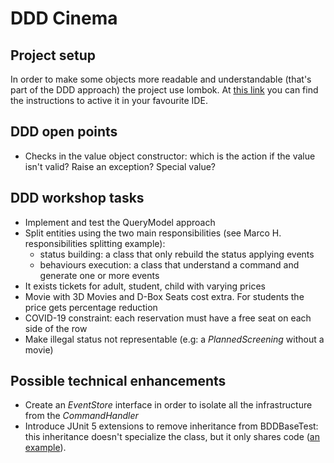 # DDD Cinema

## Project setup

In order to make some objects more readable and understandable (that's part of the DDD approach) the project use lombok.
At [this link](https://www.baeldung.com/lombok-ide) you can find the instructions to active it in your favourite IDE.


## DDD open points

* Checks in the value object constructor: which is the action if the value isn't valid? Raise an exception? Special value?

## DDD workshop tasks

* Implement and test the QueryModel approach
* Split entities using the two main responsibilities (see Marco H. responsibilities splitting example):
    * status building: a class that only rebuild the status applying events
    * behaviours execution: a class that understand a command and generate one or more events
* It exists tickets for adult, student, child with varying prices
* Movie with 3D Movies and D-Box Seats cost extra. For students the price gets percentage reduction
* COVID-19 constraint: each reservation must have a free seat on each side of the row
* Make illegal status not representable (e.g: a _PlannedScreening_ without a movie)


## Possible technical enhancements

* Create an _EventStore_ interface in order to isolate all the infrastructure from the _CommandHandler_
* Introduce JUnit 5 extensions to remove inheritance from BDDBaseTest: this inheritance doesn't specialize the class, but it only shares code ([an example](https://www.infoq.com/articles/deep-dive-junit5-extensions/)).


